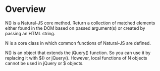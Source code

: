 Overview
===

N() is a Natural-JS core method. Return a collection of matched elements either found in the DOM based on passed argument(s) or created by passing an HTML string.

N is a core class in which common functions of Natural-JS are defined.

<p class="alert">N() is an object that extends the jQuery() function. So you can use it by replacing it with $() or jQuery(). However, local functions of N objects cannot be used in jQuery or $ objects.</p>